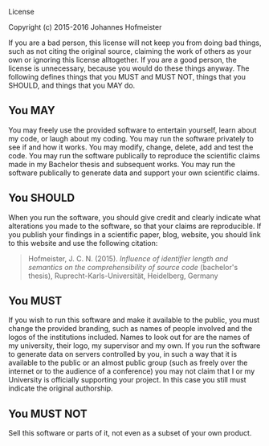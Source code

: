 License

Copyright (c) 2015-2016 Johannes Hofmeister

If you are a bad person, this license will not keep you from doing bad things, such as not citing the original source, claiming the work of others as your own or ignoring this license alltogether. If you are a good person, the license is unnecessary, because you would do these things anyway. The following defines things that you MUST and MUST NOT, things that you SHOULD, and things that you MAY do.

You MAY
-------

You may freely use the provided software to entertain yourself, learn about my code, or laugh about my coding. You may run the software privately to see if and how it works. You may modify, change, delete, add and test the code. You may run the software publically to reproduce the scientific claims made in my Bachelor thesis and subsequent works. You may run the software publically to generate data and support your own scientific claims.

You SHOULD
----------

When you run the software, you should give credit and clearly indicate what alterations you made to the software, so that your claims are reproducible. If you publish your findings in a scientific paper, blog, website, you should link to this website and use the following citation:

 > Hofmeister, J. C. N. (2015). *Influence of identifier length and semantics on the comprehensibility of source code* (bachelor's thesis), Ruprecht-Karls-Universität, Heidelberg, Germany

You MUST
--------

If you wish to run this software and make it available to the public, you must change the provided branding, such as names of people involved and the logos of the institutions included. Names to look out for are the names of my university, their logo, my supervisor and my own. If you run the software to generate data on servers controlled by you, in such a way that it is available to the public or an almost public group (such as freely over the internet or to the audience of a conference) you may not claim that I or my University is officially supporting your project. In this case you still must indicate the original authorship.

You MUST NOT
------------

Sell this software or parts of it, not even as a subset of your own product.